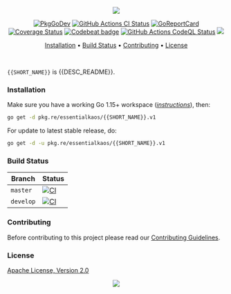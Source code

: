 <p align="center"><a href="#readme"><img src="https://gh.kaos.st/{{SHORT_NAME}}.svg"/></a></p>

<p align="center">
  <a href="https://kaos.sh/g/{{SHORT_NAME}}.v1"><img src="https://gh.kaos.st/godoc.svg" alt="PkgGoDev" /></a>
  <a href="https://kaos.sh/w/{{SHORT_NAME}}/ci"><img src="https://kaos.sh/w/{{SHORT_NAME}}/ci.svg" alt="GitHub Actions CI Status" /></a>
  <a href="https://kaos.sh/r/{{SHORT_NAME}}"><img src="https://kaos.sh/r/{{SHORT_NAME}}.svg" alt="GoReportCard" /></a>
  <a href="https://kaos.sh/c/{{SHORT_NAME}}"><img src="https://kaos.sh/c/{{SHORT_NAME}}.svg" alt="Coverage Status" /></a>
  <a href="https://kaos.sh/b/{{SHORT_NAME}}"><img src="https://kaos.sh/b/{{CODEBEAT_UUID}}.svg" alt="Codebeat badge" /></a>
  <a href="https://kaos.sh/w/{{SHORT_NAME}}/codeql"><img src="https://kaos.sh/w/{{SHORT_NAME}}/codeql.svg" alt="GitHub Actions CodeQL Status" /></a>
  <a href="#license"><img src="https://gh.kaos.st/apache2.svg"></a>
</p>

<p align="center"><a href="#installation">Installation</a> • <a href="#build-status">Build Status</a> • <a href="#contributing">Contributing</a> • <a href="#license">License</a></p>

<br/>

`{{SHORT_NAME}}` is {{DESC_README}}.

### Installation

Make sure you have a working Go 1.15+ workspace (_[instructions](https://golang.org/doc/install)_), then:

````bash
go get -d pkg.re/essentialkaos/{{SHORT_NAME}}.v1
````

For update to latest stable release, do:

```bash
go get -d -u pkg.re/essentialkaos/{{SHORT_NAME}}.v1
```

### Build Status

| Branch | Status |
|--------|----------|
| `master` | [![CI](https://kaos.sh/w/{{SHORT_NAME}}/ci.svg?branch=master)](https://kaos.sh/w/{{SHORT_NAME}}/ci?query=branch:master) |
| `develop` | [![CI](https://kaos.sh/w/{{SHORT_NAME}}/ci.svg?branch=develop)](https://kaos.sh/w/{{SHORT_NAME}}/ci?query=branch:develop) |

### Contributing

Before contributing to this project please read our [Contributing Guidelines](https://github.com/essentialkaos/contributing-guidelines#contributing-guidelines).

### License

[Apache License, Version 2.0](http://www.apache.org/licenses/LICENSE-2.0)

<p align="center"><a href="https://essentialkaos.com"><img src="https://gh.kaos.st/ekgh.svg"/></a></p>
